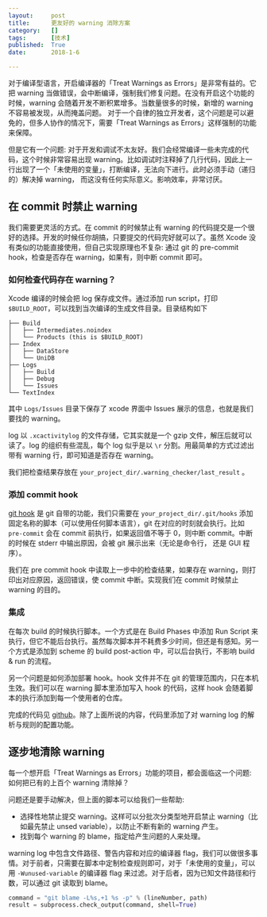 ```yaml
---
layout:     post
title:      更友好的 warning 消除方案
category:   []
tags:       [技术]
published:  True
date:       2018-1-6

---
```



对于编译型语言，开启编译器的「Treat Warnings as Errors」是非常有益的。它把 warning  当做错误，会中断编译，强制我们修复问题。在没有开启这个功能的时候，warning 会随着开发不断积累增多。当数量很多的时候，新增的 warning 不容易被发现，从而掩盖问题。 对于一个自律的独立开发者，这个问题是可以避免的，但多人协作的情况下，需要「Treat Warnings as Errors」这样强制的功能来保障。

但是它有一个问题: 对于开发和调试不太友好。我们会经常编译一些未完成的代码，这个时候非常容易出现 warning。比如调试时注释掉了几行代码，因此上一行出现了一个「未使用的变量」，打断编译，无法向下进行。此时必须手动（递归的）解决掉 warning， 而这没有任何实际意义。影响效率，非常讨厌。

## 在 commit 时禁止 warning

我们需要更灵活的方式。在 commit 的时候禁止有 warning 的代码提交是一个很好的选择。开发的时候任你胡搞，只要提交的代码完好就可以了。虽然 Xcode 没有类似的功能直接使用，但自己实现原理也不复杂: 通过 git 的 pre-commit hook，检查是否存在 warning，如果有，则中断 commit 即可。

### 如何检查代码存在 warning？

Xcode 编译的时候会把 log 保存成文件。通过添加 run script，打印 `$BUILD_ROOT`，可以找到当次编译的生成文件目录。目录结构如下

```
├── Build
│   ├── Intermediates.noindex
│   └── Products (this is $BUILD_ROOT)
├── Index
│   ├── DataStore
│   └── UniDB
├── Logs
│   ├── Build
│   ├── Debug
│   └── Issues
└── TextIndex
```

其中 `Logs/Issues` 目录下保存了 xcode 界面中 Issues 展示的信息，也就是我们要找的 warning。

log 以 `.xcactivitylog` 的文件存储，它其实就是一个 gzip 文件，解压后就可以读了。log 的组织有些混乱，每个 log 似乎是以 `\r` 分割。用最简单的方式过滤出 带有 warning 行，即可知道是否存在 warning。

我们把检查结果存放在 `your_project_dir/.warning_checker/last_result` 。

### 添加 commit hook

[git hook](https://git-scm.com/book/en/v2/Customizing-Git-Git-HooksZ) 是 git 自带的功能，我们只需要在 `your_project_dir/.git/hooks` 添加固定名称的脚本（可以使用任何脚本语言），git 在对应的时刻就会执行。比如 `pre-commit` 会在 commit 前执行，如果返回值不等于 0，则中断 commit。中断的时候在 stderr 中输出原因，会被 git 展示出来（无论是命令行， 还是 GUI 程序）。

我们在 pre commit hook 中读取上一步中的检查结果，如果存在 warning，则打印出对应原因，返回错误，使 commit 中断。实现我们在 commit 时候禁止 warning 的目的。

### 集成

在每次 build 的时候执行脚本。一个方式是在 Build Phases 中添加 Run Script 来执行，但它不能后台执行。虽然每次脚本并不耗费多少时间，但还是有感知。另一个方式是添加到 scheme 的 build post-action 中，可以后台执行，不影响 build & run 的流程。

另一个问题是如何添加部署 hook。hook 文件并不在 git 的管理范围内，只在本机生效。我们可以在 warning 脚本里添加写入 hook 的代码，这样 hook 会随着脚本的执行添加到每一个使用者的仓库。

完成的代码见 [github](https://github.com/leavez/LazyWarningChecker)。除了上面所说的内容，代码里添加了对 warning log 的解析与规则的配置功能。

## 逐步地清除 warning

每一个想开启「Treat Warnings as Errors」功能的项目，都会面临这一个问题: 如何把已有的上百个 warning 清除掉？

问题还是要手动解决，但上面的脚本可以给我们一些帮助:

- 选择性地禁止提交 warning。这样可以分批次分类型地开启禁止 warning（比如最先禁止 unsed variable），以防止不断有新的 warning 产生。
- 找到每个 warning 的 blame，指定给产生问题的人来处理。

warning log 中包含文件路径、警告内容和对应的编译器 flag，我们可以做很多事情。对于前者，只需要在脚本中定制检查规则即可，对于「未使用的变量」，可以用 `-Wunused-variable` 的编译器 flag 来过滤。对于后者，因为已知文件路径和行数，可以通过 git 读取到 blame。

```python
command = "git blame -L%s,+1 %s -p" % (lineNumber, path)
result = subprocess.check_output(command, shell=True)
```





